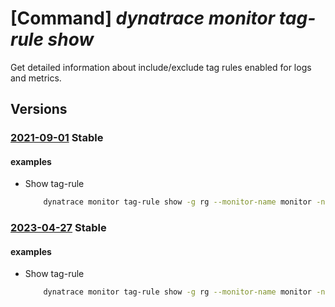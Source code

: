# [Command] _dynatrace monitor tag-rule show_

Get detailed information about include/exclude tag rules enabled for logs and metrics.

## Versions

### [2021-09-01](/Resources/mgmt-plane/L3N1YnNjcmlwdGlvbnMve30vcmVzb3VyY2Vncm91cHMve30vcHJvdmlkZXJzL2R5bmF0cmFjZS5vYnNlcnZhYmlsaXR5L21vbml0b3JzL3t9L3RhZ3J1bGVzL3t9/2021-09-01.xml) **Stable**

<!-- mgmt-plane /subscriptions/{}/resourcegroups/{}/providers/dynatrace.observability/monitors/{}/tagrules/{} 2021-09-01 -->

#### examples

- Show tag-rule
    ```bash
        dynatrace monitor tag-rule show -g rg --monitor-name monitor -n default
    ```

### [2023-04-27](/Resources/mgmt-plane/L3N1YnNjcmlwdGlvbnMve30vcmVzb3VyY2Vncm91cHMve30vcHJvdmlkZXJzL2R5bmF0cmFjZS5vYnNlcnZhYmlsaXR5L21vbml0b3JzL3t9L3RhZ3J1bGVzL3t9/2023-04-27.xml) **Stable**

<!-- mgmt-plane /subscriptions/{}/resourcegroups/{}/providers/dynatrace.observability/monitors/{}/tagrules/{} 2023-04-27 -->

#### examples

- Show tag-rule
    ```bash
        dynatrace monitor tag-rule show -g rg --monitor-name monitor -n default
    ```
